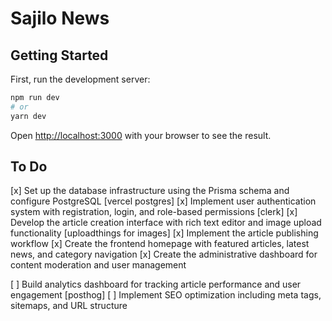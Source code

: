 # Sajilo News

## Getting Started

First, run the development server:

```bash
npm run dev
# or
yarn dev
```

Open [http://localhost:3000](http://localhost:3000) with your browser to see the result.

## To Do

[x] Set up the database infrastructure using the Prisma schema and configure PostgreSQL [vercel postgres]
[x] Implement user authentication system with registration, login, and role-based permissions [clerk]
[x] Develop the article creation interface with rich text editor and image upload functionality [uploadthings for images]
[x] Implement the article publishing workflow
[x] Create the frontend homepage with featured articles, latest news, and category navigation
[x] Create the administrative dashboard for content moderation and user management

[ ] Build analytics dashboard for tracking article performance and user engagement [posthog]
[ ] Implement SEO optimization including meta tags, sitemaps, and URL structure
